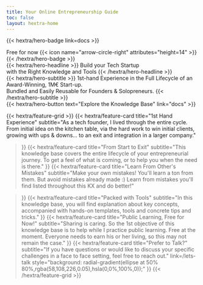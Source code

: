 ```yaml
---
title: Your Online Entrepreneurship Guide
toc: false
layout: hextra-home
---
```


{{< hextra/hero-badge link=docs >}}
  <div class="w-2 h-2 rounded-full bg-primary-400"></div>
  <span>Free for now</span>
  {{< icon name="arrow-circle-right" attributes="height=14" >}}
{{< /hextra/hero-badge >}}

<div class="mt-6 mb-6">
{{< hextra/hero-headline >}}
  Build your Tech Startup &nbsp;<br class="sm:block hidden" />
  with the Right Knowledge and Tools
{{< /hextra/hero-headline >}}
</div>

<div class="mb-12">
{{< hextra/hero-subtitle >}}
  1st-hand Experience in the Full Lifecycle of an Award-Winning, 1M€ Start-up.&nbsp;<br class="sm:block hidden" />
  Bundled and Easily Reusable for Founders & Solopreneurs.
{{< /hextra/hero-subtitle >}}
</div>

<div class="mb-6">
{{< hextra/hero-button text="Explore the Knowledge Base" link="docs" >}}
</div>

<div class="mt-6"></div>

{{< hextra/feature-grid >}}
  {{< hextra/feature-card
    title="1st Hand Experience"
    subtitle="As a tech founder, I lived through the entire cycle. From initial idea on the kitchen table, via the hard work to win initial clients, growing with ups & downs... to an exit and integration in a larger company."    
  >}}
  {{< hextra/feature-card
    title="From Start to Exit"
    subtitle="This knowledge base covers the entire lifecycle of your entrepreneurial journey. To get a feel of what is coming, or to help you when the need is there."
  >}}
  {{< hextra/feature-card
    title="Learn From Other's Mistakes"
    subtitle="Make your own mistakes! You'll learn a ton from them. But avoid mistakes already made :) Learn from mistakes you'll find listed throughout this KX and do better!"
    
  >}}
  {{< hextra/feature-card
    title="Packed with Tools"
    subtitle="In this knowledge base, you will find explanation about key concepts, accompanied with hands-on templates, tools and concrete tips and tricks."
  >}}
  {{< hextra/feature-card
    title="Public Learning, Free for Now!"
    subtitle="Sharing is caring. So the 1st objective of this knowledge base is to help while I practice public learning. Free at the moment. Everyone needs to earn his or her living, so this may not remain the case."
  >}}
  {{< hextra/feature-card
    title="Prefer to Talk?"
    subtitle="If you have questions or would like to discuss your specific challenges in a face to face setting, feel free to reach out."
    link=/lets-talk
    style="background: radial-gradient(ellipse at 50% 80%,rgba(58,108,226,0.05),hsla(0,0%,100%,0));"
  >}}
{{< /hextra/feature-grid >}}
